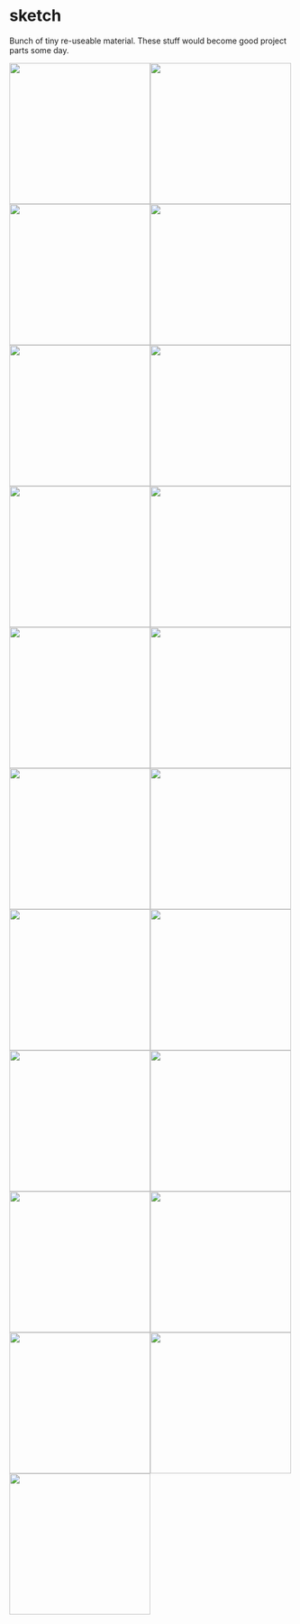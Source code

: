 # sketch

Bunch of tiny re-useable material. These stuff would become good project parts some day.

<img src="https://github.com/su8erlemon/sketch/blob/master/001/img.gif" width="250" style="float:left">
<img src="https://github.com/su8erlemon/sketch/blob/master/002/img.gif" width="250" style="float:left">
<img src="https://github.com/su8erlemon/sketch/blob/master/003/img.gif" width="250" style="float:left">
<img src="https://github.com/su8erlemon/sketch/blob/master/004/img.gif" width="250" style="float:left">
<img src="https://github.com/su8erlemon/sketch/blob/master/005/img.gif" width="250" style="float:left">
<img src="https://github.com/su8erlemon/sketch/blob/master/006/img.gif" width="250" style="float:left">
<img src="https://github.com/su8erlemon/sketch/blob/master/007/img.gif" width="250" style="float:left">
<img src="https://github.com/su8erlemon/sketch/blob/master/008/img.gif" width="250" style="float:left">
<img src="https://github.com/su8erlemon/sketch/blob/master/009/img.gif" width="250" style="float:left">
<img src="https://github.com/su8erlemon/sketch/blob/master/010/img.gif" width="250" style="float:left">
<img src="https://github.com/su8erlemon/sketch/blob/master/011/img.gif" width="250" style="float:left">
<img src="https://github.com/su8erlemon/sketch/blob/master/012/img.gif" width="250" style="float:left">
<img src="https://github.com/su8erlemon/sketch/blob/master/013/img.gif" width="250" style="float:left">
<img src="https://github.com/su8erlemon/sketch/blob/master/014/img.gif" width="250" style="float:left">
<img src="https://github.com/su8erlemon/sketch/blob/master/015/img.gif" width="250" style="float:left">
<img src="https://github.com/su8erlemon/sketch/blob/master/016/img.gif" width="250" style="float:left">
<img src="https://github.com/su8erlemon/sketch/blob/master/017/img.gif" width="250" style="float:left">
<img src="https://github.com/su8erlemon/sketch/blob/master/018/img.gif" width="250" style="float:left">
<img src="https://github.com/su8erlemon/sketch/blob/master/019/img.gif" width="250" style="float:left">
<img src="https://github.com/su8erlemon/sketch/blob/master/020/img.gif" width="250" style="float:left">
<img src="https://github.com/su8erlemon/sketch/blob/master/021/img.gif" width="250" style="float:left">